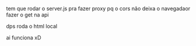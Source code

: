 tem que rodar o server.js pra fazer proxy pq o cors não deixa o navegadaor fazer o get na api

dps roda o html local

ai funciona xD
